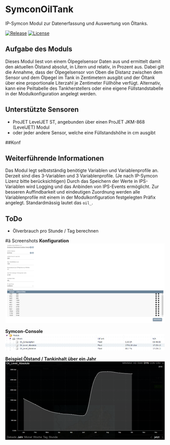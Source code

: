 # SymconOilTank
IP-Symcon Modul zur Datenerfassung und Auswertung von Öltanks.

[![Release](https://img.shields.io/github/release/florianprobst/ips-oiltank.svg?style=flat-square)](https://github.com/florianprobst/ips-oiltank/releases/latest)
[![License](https://img.shields.io/badge/license-LGPLv3-brightgreen.svg?style=flat-square)](https://github.com/florianprobst/ips-oiltank/blob/master/LICENSE)

## Aufgabe des Moduls
Dieses Modul liest von einem Ölpegelsensor Daten aus und ermittelt damit den aktuellen Ölstand absolut, in Litern und relativ, in Prozent aus.
Dabei gilt die Annahme, dass der Ölpegelsensor von Oben die Distanz zwischen dem Sensor und dem Ölpegel im Tank in Zentimetern ausgibt und
der Öltank über eine proportionale Literzahl je Zentimeter Füllhöhe verfügt. Alternativ, kann eine Peiltabelle des Tankherstellers oder 
eine eigene Füllstandstabelle in der Modulkonfiguration angelegt werden.

## Unterstützte Sensoren
* ProJET LevelJET ST, angebunden über einen ProJET JKM-868 (LevelJET) Modul
* oder jeder andere Sensor, welche eine Füllstandshöhe in cm ausgibt

##Konf

## Weiterführende Informationen
Das Modul legt selbstständig benötigte Variablen und Variablenprofile an.
Derzeit sind dies 3-Variablen und 3 Variablenprofile. (Je nach IP-Symcon Lizenz bitte berücksichtigen)
Durch das Speichern der Werte in IPS-Variablen wird Logging und das Anbinden von IPS-Events ermöglicht.
Zur besseren Auffindbarkeit und eindeutigen Zuordnung werden alle Variablenprofile mit einem in der Modulkonfiguration festgelegten Präfix angelegt. 
Standardmässig lautet das `oil_`.

## ToDo
* Ölverbrauch pro Stunde / Tag berechnen

#ä Screenshots
**Konfiguration**
![Konfiguration](imgs/configuration.png)

**Symcon-Console**
![Symcon-Console](imgs/symcon-console.png)

**Beispiel Ölstand / Tankinhalt über ein Jahr**
![Ölstand](imgs/oil-level-absolute.png)